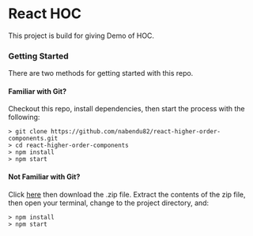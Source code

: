 # React HOC

This project is build for giving Demo of HOC. 

### Getting Started

There are two methods for getting started with this repo.

#### Familiar with Git?
Checkout this repo, install dependencies, then start the process with the following:

```
> git clone https://github.com/nabendu82/react-higher-order-components.git
> cd react-higher-order-components
> npm install
> npm start
```

#### Not Familiar with Git?
Click [here](https://github.com/nabendu82/react-higher-order-components/archive/master.zip) then download the .zip file.  Extract the contents of the zip file, then open your terminal, change to the project directory, and:

```
> npm install
> npm start
```
